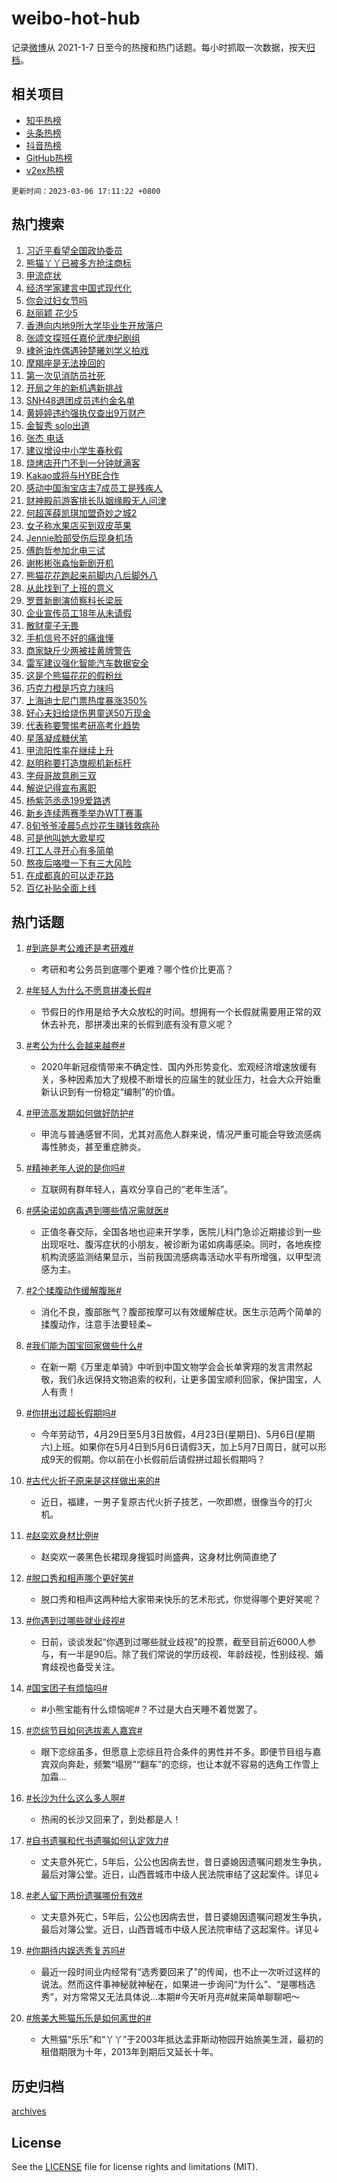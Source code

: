 # weibo-hot-hub

记录[微博](https://www.weibo.com)从 2021-1-7 日至今的热搜和热门话题。每小时抓取一次数据，按天[归档](archives)。

## 相关项目

- [知乎热榜](https://github.com/lonnyzhang423/zhihu-hot-hub)
- [头条热榜](https://github.com/lonnyzhang423/toutiao-hot-hub)
- [抖音热榜](https://github.com/lonnyzhang423/douyin-hot-hub)
- [GitHub热榜](https://github.com/lonnyzhang423/github-hot-hub)
- [v2ex热榜](https://github.com/lonnyzhang423/v2ex-hot-hub)


`更新时间：2023-03-06 17:11:22 +0800`

## 热门搜索

1. [习近平看望全国政协委员](https://m.weibo.cn/search?containerid=100103type%3D1%26t%3D10%26q%3D%23%E4%B9%A0%E8%BF%91%E5%B9%B3%E7%9C%8B%E6%9C%9B%E5%85%A8%E5%9B%BD%E6%94%BF%E5%8D%8F%E5%A7%94%E5%91%98%23&stream_entry_id=51&isnewpage=1&extparam=seat%3D1%26stream_entry_id%3D51%26filter_type%3Drealtimehot%26c_type%3D51%26dgr%3D0%26cate%3D10103%26pos%3D0%26display_time%3D1678093879%26pre_seqid%3D167809387967303627252&luicode=10000011&lfid=106003type%253D25%2526t%253D3%2526disable_hot%253D1%2526filter_type%253Drealtimehot)
1. [熊猫丫丫已被多方抢注商标](https://m.weibo.cn/search?containerid=100103type%3D1%26t%3D10%26q%3D%23%E7%86%8A%E7%8C%AB%E4%B8%AB%E4%B8%AB%E5%B7%B2%E8%A2%AB%E5%A4%9A%E6%96%B9%E6%8A%A2%E6%B3%A8%E5%95%86%E6%A0%87%23&stream_entry_id=31&isnewpage=1&extparam=seat%3D1%26c_type%3D31%26q%3D%2523%25E7%2586%258A%25E7%258C%25AB%25E4%25B8%25AB%25E4%25B8%25AB%25E5%25B7%25B2%25E8%25A2%25AB%25E5%25A4%259A%25E6%2596%25B9%25E6%258A%25A2%25E6%25B3%25A8%25E5%2595%2586%25E6%25A0%2587%2523%26pos%3D0%26band_rank%3D1%26stream_entry_id%3D31%26filter_type%3Drealtimehot%26dgr%3D0%26flag%3D1%26lcate%3D5001%26realpos%3D1%26cate%3D5001%26display_time%3D1678093879%26pre_seqid%3D167809387967303627252&luicode=10000011&lfid=106003type%253D25%2526t%253D3%2526disable_hot%253D1%2526filter_type%253Drealtimehot)
1. [甲流症状](https://m.weibo.cn/search?containerid=100103type%3D1%26t%3D10%26q%3D%E7%94%B2%E6%B5%81%E7%97%87%E7%8A%B6&stream_entry_id=31&isnewpage=1&extparam=seat%3D1%26c_type%3D31%26q%3D%25E7%2594%25B2%25E6%25B5%2581%25E7%2597%2587%25E7%258A%25B6%26pos%3D1%26band_rank%3D2%26stream_entry_id%3D31%26filter_type%3Drealtimehot%26dgr%3D0%26flag%3D16%26lcate%3D5001%26realpos%3D2%26cate%3D5001%26display_time%3D1678093879%26pre_seqid%3D167809387967303627252&luicode=10000011&lfid=106003type%253D25%2526t%253D3%2526disable_hot%253D1%2526filter_type%253Drealtimehot)
1. [经济学家建言中国式现代化](https://m.weibo.cn/search?containerid=100103type%3D1%26t%3D10%26q%3D%23%E7%BB%8F%E6%B5%8E%E5%AD%A6%E5%AE%B6%E5%BB%BA%E8%A8%80%E4%B8%AD%E5%9B%BD%E5%BC%8F%E7%8E%B0%E4%BB%A3%E5%8C%96%23&stream_entry_id=31&isnewpage=1&extparam=seat%3D1%26c_type%3D31%26q%3D%2523%25E7%25BB%258F%25E6%25B5%258E%25E5%25AD%25A6%25E5%25AE%25B6%25E5%25BB%25BA%25E8%25A8%2580%25E4%25B8%25AD%25E5%259B%25BD%25E5%25BC%258F%25E7%258E%25B0%25E4%25BB%25A3%25E5%258C%2596%2523%26pos%3D2%26band_rank%3D3%26stream_entry_id%3D31%26filter_type%3Drealtimehot%26dgr%3D0%26flag%3D1%26lcate%3D5001%26realpos%3D3%26cate%3D5001%26display_time%3D1678093879%26pre_seqid%3D167809387967303627252&luicode=10000011&lfid=106003type%253D25%2526t%253D3%2526disable_hot%253D1%2526filter_type%253Drealtimehot)
1. [你会过妇女节吗](https://m.weibo.cn/search?containerid=100103type%3D1%26t%3D10%26q%3D%23%E4%BD%A0%E4%BC%9A%E8%BF%87%E5%A6%87%E5%A5%B3%E8%8A%82%E5%90%97%23&stream_entry_id=31&isnewpage=1&extparam=seat%3D1%26dgr%3D0%26band_rank%3D4%26c_type%3D31%26q%3D%2523%25E4%25BD%25A0%25E4%25BC%259A%25E8%25BF%2587%25E5%25A6%2587%25E5%25A5%25B3%25E8%258A%2582%25E5%2590%2597%2523%26stream_entry_id%3D31%26pos%3D3%26cate%3D5001%26topic_ad%3D1%26filter_type%3Drealtimehot%26lcate%3D5001%26adid%3D181345%26display_time%3D1678093879%26pre_seqid%3D167809387967303627252&luicode=10000011&lfid=106003type%253D25%2526t%253D3%2526disable_hot%253D1%2526filter_type%253Drealtimehot)
1. [赵丽颖 花少5](https://m.weibo.cn/search?containerid=100103type%3D1%26t%3D10%26q%3D%E8%B5%B5%E4%B8%BD%E9%A2%96+%E8%8A%B1%E5%B0%915&stream_entry_id=31&isnewpage=1&extparam=seat%3D1%26c_type%3D31%26q%3D%25E8%25B5%25B5%25E4%25B8%25BD%25E9%25A2%2596%2520%25E8%258A%25B1%25E5%25B0%25915%26pos%3D4%26band_rank%3D4%26stream_entry_id%3D31%26filter_type%3Drealtimehot%26dgr%3D0%26flag%3D1%26lcate%3D5001%26realpos%3D4%26cate%3D5001%26display_time%3D1678093879%26pre_seqid%3D167809387967303627252&luicode=10000011&lfid=106003type%253D25%2526t%253D3%2526disable_hot%253D1%2526filter_type%253Drealtimehot)
1. [香港向内地9所大学毕业生开放落户](https://m.weibo.cn/search?containerid=100103type%3D1%26t%3D10%26q%3D%23%E9%A6%99%E6%B8%AF%E5%90%91%E5%86%85%E5%9C%B09%E6%89%80%E5%A4%A7%E5%AD%A6%E6%AF%95%E4%B8%9A%E7%94%9F%E5%BC%80%E6%94%BE%E8%90%BD%E6%88%B7%23&stream_entry_id=31&isnewpage=1&extparam=seat%3D1%26c_type%3D31%26q%3D%2523%25E9%25A6%2599%25E6%25B8%25AF%25E5%2590%2591%25E5%2586%2585%25E5%259C%25B09%25E6%2589%2580%25E5%25A4%25A7%25E5%25AD%25A6%25E6%25AF%2595%25E4%25B8%259A%25E7%2594%259F%25E5%25BC%2580%25E6%2594%25BE%25E8%2590%25BD%25E6%2588%25B7%2523%26pos%3D5%26band_rank%3D5%26stream_entry_id%3D31%26filter_type%3Drealtimehot%26dgr%3D0%26flag%3D0%26lcate%3D5001%26realpos%3D5%26cate%3D5001%26display_time%3D1678093879%26pre_seqid%3D167809387967303627252&luicode=10000011&lfid=106003type%253D25%2526t%253D3%2526disable_hot%253D1%2526filter_type%253Drealtimehot)
1. [张颂文探班任嘉伦武庚纪剧组](https://m.weibo.cn/search?containerid=100103type%3D1%26t%3D10%26q%3D%23%E5%BC%A0%E9%A2%82%E6%96%87%E6%8E%A2%E7%8F%AD%E4%BB%BB%E5%98%89%E4%BC%A6%E6%AD%A6%E5%BA%9A%E7%BA%AA%E5%89%A7%E7%BB%84%23&stream_entry_id=31&isnewpage=1&extparam=seat%3D1%26c_type%3D31%26q%3D%2523%25E5%25BC%25A0%25E9%25A2%2582%25E6%2596%2587%25E6%258E%25A2%25E7%258F%25AD%25E4%25BB%25BB%25E5%2598%2589%25E4%25BC%25A6%25E6%25AD%25A6%25E5%25BA%259A%25E7%25BA%25AA%25E5%2589%25A7%25E7%25BB%2584%2523%26pos%3D6%26band_rank%3D6%26stream_entry_id%3D31%26filter_type%3Drealtimehot%26dgr%3D0%26flag%3D1%26lcate%3D5001%26realpos%3D6%26cate%3D5001%26display_time%3D1678093879%26pre_seqid%3D167809387967303627252&luicode=10000011&lfid=106003type%253D25%2526t%253D3%2526disable_hot%253D1%2526filter_type%253Drealtimehot)
1. [棣爸油炸偶遇钟楚曦刘学义拍戏](https://m.weibo.cn/search?containerid=100103type%3D1%26t%3D10%26q%3D%23%E6%A3%A3%E7%88%B8%E6%B2%B9%E7%82%B8%E5%81%B6%E9%81%87%E9%92%9F%E6%A5%9A%E6%9B%A6%E5%88%98%E5%AD%A6%E4%B9%89%E6%8B%8D%E6%88%8F%23&stream_entry_id=31&isnewpage=1&extparam=seat%3D1%26c_type%3D31%26q%3D%2523%25E6%25A3%25A3%25E7%2588%25B8%25E6%25B2%25B9%25E7%2582%25B8%25E5%2581%25B6%25E9%2581%2587%25E9%2592%259F%25E6%25A5%259A%25E6%259B%25A6%25E5%2588%2598%25E5%25AD%25A6%25E4%25B9%2589%25E6%258B%258D%25E6%2588%258F%2523%26pos%3D7%26band_rank%3D7%26stream_entry_id%3D31%26filter_type%3Drealtimehot%26dgr%3D0%26flag%3D0%26lcate%3D5001%26realpos%3D7%26cate%3D5001%26display_time%3D1678093879%26pre_seqid%3D167809387967303627252&luicode=10000011&lfid=106003type%253D25%2526t%253D3%2526disable_hot%253D1%2526filter_type%253Drealtimehot)
1. [摩羯座是无法挽回的](https://m.weibo.cn/search?containerid=100103type%3D1%26t%3D10%26q%3D%23%E6%91%A9%E7%BE%AF%E5%BA%A7%E6%98%AF%E6%97%A0%E6%B3%95%E6%8C%BD%E5%9B%9E%E7%9A%84%23&stream_entry_id=31&isnewpage=1&extparam=seat%3D1%26c_type%3D31%26q%3D%2523%25E6%2591%25A9%25E7%25BE%25AF%25E5%25BA%25A7%25E6%2598%25AF%25E6%2597%25A0%25E6%25B3%2595%25E6%258C%25BD%25E5%259B%259E%25E7%259A%2584%2523%26pos%3D8%26band_rank%3D8%26stream_entry_id%3D31%26filter_type%3Drealtimehot%26dgr%3D0%26flag%3D0%26lcate%3D5001%26realpos%3D8%26cate%3D5001%26display_time%3D1678093879%26pre_seqid%3D167809387967303627252&luicode=10000011&lfid=106003type%253D25%2526t%253D3%2526disable_hot%253D1%2526filter_type%253Drealtimehot)
1. [第一次见消防员社死](https://m.weibo.cn/search?containerid=100103type%3D1%26t%3D10%26q%3D%23%E7%AC%AC%E4%B8%80%E6%AC%A1%E8%A7%81%E6%B6%88%E9%98%B2%E5%91%98%E7%A4%BE%E6%AD%BB%23&stream_entry_id=31&isnewpage=1&extparam=seat%3D1%26c_type%3D31%26q%3D%2523%25E7%25AC%25AC%25E4%25B8%2580%25E6%25AC%25A1%25E8%25A7%2581%25E6%25B6%2588%25E9%2598%25B2%25E5%2591%2598%25E7%25A4%25BE%25E6%25AD%25BB%2523%26pos%3D9%26band_rank%3D9%26stream_entry_id%3D31%26filter_type%3Drealtimehot%26dgr%3D0%26flag%3D1%26lcate%3D5001%26realpos%3D9%26cate%3D5001%26display_time%3D1678093879%26pre_seqid%3D167809387967303627252&luicode=10000011&lfid=106003type%253D25%2526t%253D3%2526disable_hot%253D1%2526filter_type%253Drealtimehot)
1. [开局之年的新机遇新挑战](https://m.weibo.cn/search?containerid=100103type%3D1%26t%3D10%26q%3D%23%E5%BC%80%E5%B1%80%E4%B9%8B%E5%B9%B4%E7%9A%84%E6%96%B0%E6%9C%BA%E9%81%87%E6%96%B0%E6%8C%91%E6%88%98%23&stream_entry_id=31&isnewpage=1&extparam=seat%3D1%26c_type%3D31%26q%3D%2523%25E5%25BC%2580%25E5%25B1%2580%25E4%25B9%258B%25E5%25B9%25B4%25E7%259A%2584%25E6%2596%25B0%25E6%259C%25BA%25E9%2581%2587%25E6%2596%25B0%25E6%258C%2591%25E6%2588%2598%2523%26pos%3D10%26band_rank%3D10%26stream_entry_id%3D31%26filter_type%3Drealtimehot%26dgr%3D0%26flag%3D1%26lcate%3D5001%26realpos%3D10%26cate%3D5001%26display_time%3D1678093879%26pre_seqid%3D167809387967303627252&luicode=10000011&lfid=106003type%253D25%2526t%253D3%2526disable_hot%253D1%2526filter_type%253Drealtimehot)
1. [SNH48退团成员违约金名单](https://m.weibo.cn/search?containerid=100103type%3D1%26t%3D10%26q%3D%23SNH48%E9%80%80%E5%9B%A2%E6%88%90%E5%91%98%E8%BF%9D%E7%BA%A6%E9%87%91%E5%90%8D%E5%8D%95%23&stream_entry_id=31&isnewpage=1&extparam=seat%3D1%26c_type%3D31%26q%3D%2523SNH48%25E9%2580%2580%25E5%259B%25A2%25E6%2588%2590%25E5%2591%2598%25E8%25BF%259D%25E7%25BA%25A6%25E9%2587%2591%25E5%2590%258D%25E5%258D%2595%2523%26pos%3D11%26band_rank%3D11%26stream_entry_id%3D31%26filter_type%3Drealtimehot%26dgr%3D0%26flag%3D1%26lcate%3D5001%26realpos%3D11%26cate%3D5001%26display_time%3D1678093879%26pre_seqid%3D167809387967303627252&luicode=10000011&lfid=106003type%253D25%2526t%253D3%2526disable_hot%253D1%2526filter_type%253Drealtimehot)
1. [黄婷婷违约强执仅查出9万财产](https://m.weibo.cn/search?containerid=100103type%3D1%26t%3D10%26q%3D%23%E9%BB%84%E5%A9%B7%E5%A9%B7%E8%BF%9D%E7%BA%A6%E5%BC%BA%E6%89%A7%E4%BB%85%E6%9F%A5%E5%87%BA9%E4%B8%87%E8%B4%A2%E4%BA%A7%23&stream_entry_id=31&isnewpage=1&extparam=seat%3D1%26c_type%3D31%26q%3D%2523%25E9%25BB%2584%25E5%25A9%25B7%25E5%25A9%25B7%25E8%25BF%259D%25E7%25BA%25A6%25E5%25BC%25BA%25E6%2589%25A7%25E4%25BB%2585%25E6%259F%25A5%25E5%2587%25BA9%25E4%25B8%2587%25E8%25B4%25A2%25E4%25BA%25A7%2523%26pos%3D12%26band_rank%3D12%26stream_entry_id%3D31%26filter_type%3Drealtimehot%26dgr%3D0%26flag%3D0%26lcate%3D5001%26realpos%3D12%26cate%3D5001%26display_time%3D1678093879%26pre_seqid%3D167809387967303627252&luicode=10000011&lfid=106003type%253D25%2526t%253D3%2526disable_hot%253D1%2526filter_type%253Drealtimehot)
1. [金智秀 solo出道](https://m.weibo.cn/search?containerid=100103type%3D1%26t%3D10%26q%3D%E9%87%91%E6%99%BA%E7%A7%80+solo%E5%87%BA%E9%81%93&stream_entry_id=31&isnewpage=1&extparam=seat%3D1%26c_type%3D31%26q%3D%25E9%2587%2591%25E6%2599%25BA%25E7%25A7%2580%2520solo%25E5%2587%25BA%25E9%2581%2593%26pos%3D13%26band_rank%3D13%26stream_entry_id%3D31%26filter_type%3Drealtimehot%26dgr%3D0%26flag%3D1%26lcate%3D5001%26realpos%3D13%26cate%3D5001%26display_time%3D1678093879%26pre_seqid%3D167809387967303627252&luicode=10000011&lfid=106003type%253D25%2526t%253D3%2526disable_hot%253D1%2526filter_type%253Drealtimehot)
1. [张杰 电话](https://m.weibo.cn/search?containerid=100103type%3D1%26t%3D10%26q%3D%E5%BC%A0%E6%9D%B0+%E7%94%B5%E8%AF%9D&stream_entry_id=31&isnewpage=1&extparam=seat%3D1%26c_type%3D31%26q%3D%25E5%25BC%25A0%25E6%259D%25B0%2520%25E7%2594%25B5%25E8%25AF%259D%26pos%3D14%26band_rank%3D14%26stream_entry_id%3D31%26filter_type%3Drealtimehot%26dgr%3D0%26flag%3D2%26lcate%3D5001%26realpos%3D14%26cate%3D5001%26display_time%3D1678093879%26pre_seqid%3D167809387967303627252&luicode=10000011&lfid=106003type%253D25%2526t%253D3%2526disable_hot%253D1%2526filter_type%253Drealtimehot)
1. [建议增设中小学生春秋假](https://m.weibo.cn/search?containerid=100103type%3D1%26t%3D10%26q%3D%23%E5%BB%BA%E8%AE%AE%E5%A2%9E%E8%AE%BE%E4%B8%AD%E5%B0%8F%E5%AD%A6%E7%94%9F%E6%98%A5%E7%A7%8B%E5%81%87%23&stream_entry_id=31&isnewpage=1&extparam=seat%3D1%26c_type%3D31%26q%3D%2523%25E5%25BB%25BA%25E8%25AE%25AE%25E5%25A2%259E%25E8%25AE%25BE%25E4%25B8%25AD%25E5%25B0%258F%25E5%25AD%25A6%25E7%2594%259F%25E6%2598%25A5%25E7%25A7%258B%25E5%2581%2587%2523%26pos%3D15%26band_rank%3D15%26stream_entry_id%3D31%26filter_type%3Drealtimehot%26dgr%3D0%26flag%3D0%26lcate%3D5001%26realpos%3D15%26cate%3D5001%26display_time%3D1678093879%26pre_seqid%3D167809387967303627252&luicode=10000011&lfid=106003type%253D25%2526t%253D3%2526disable_hot%253D1%2526filter_type%253Drealtimehot)
1. [烧烤店开门不到一分钟就满客](https://m.weibo.cn/search?containerid=100103type%3D1%26t%3D10%26q%3D%23%E7%83%A7%E7%83%A4%E5%BA%97%E5%BC%80%E9%97%A8%E4%B8%8D%E5%88%B0%E4%B8%80%E5%88%86%E9%92%9F%E5%B0%B1%E6%BB%A1%E5%AE%A2%23&stream_entry_id=31&isnewpage=1&extparam=seat%3D1%26c_type%3D31%26q%3D%2523%25E7%2583%25A7%25E7%2583%25A4%25E5%25BA%2597%25E5%25BC%2580%25E9%2597%25A8%25E4%25B8%258D%25E5%2588%25B0%25E4%25B8%2580%25E5%2588%2586%25E9%2592%259F%25E5%25B0%25B1%25E6%25BB%25A1%25E5%25AE%25A2%2523%26pos%3D16%26band_rank%3D16%26stream_entry_id%3D31%26filter_type%3Drealtimehot%26dgr%3D0%26flag%3D0%26lcate%3D5001%26realpos%3D16%26cate%3D5001%26display_time%3D1678093879%26pre_seqid%3D167809387967303627252&luicode=10000011&lfid=106003type%253D25%2526t%253D3%2526disable_hot%253D1%2526filter_type%253Drealtimehot)
1. [Kakao或将与HYBE合作](https://m.weibo.cn/search?containerid=100103type%3D1%26t%3D10%26q%3D%23Kakao%E6%88%96%E5%B0%86%E4%B8%8EHYBE%E5%90%88%E4%BD%9C%23&stream_entry_id=31&isnewpage=1&extparam=seat%3D1%26c_type%3D31%26q%3D%2523Kakao%25E6%2588%2596%25E5%25B0%2586%25E4%25B8%258EHYBE%25E5%2590%2588%25E4%25BD%259C%2523%26pos%3D17%26band_rank%3D17%26stream_entry_id%3D31%26filter_type%3Drealtimehot%26dgr%3D0%26flag%3D1%26lcate%3D5001%26realpos%3D17%26cate%3D5001%26display_time%3D1678093879%26pre_seqid%3D167809387967303627252&luicode=10000011&lfid=106003type%253D25%2526t%253D3%2526disable_hot%253D1%2526filter_type%253Drealtimehot)
1. [感动中国淘宝店主7成员工是残疾人](https://m.weibo.cn/search?containerid=100103type%3D1%26t%3D10%26q%3D%23%E6%84%9F%E5%8A%A8%E4%B8%AD%E5%9B%BD%E6%B7%98%E5%AE%9D%E5%BA%97%E4%B8%BB7%E6%88%90%E5%91%98%E5%B7%A5%E6%98%AF%E6%AE%8B%E7%96%BE%E4%BA%BA%23&stream_entry_id=31&isnewpage=1&extparam=seat%3D1%26c_type%3D31%26q%3D%2523%25E6%2584%259F%25E5%258A%25A8%25E4%25B8%25AD%25E5%259B%25BD%25E6%25B7%2598%25E5%25AE%259D%25E5%25BA%2597%25E4%25B8%25BB7%25E6%2588%2590%25E5%2591%2598%25E5%25B7%25A5%25E6%2598%25AF%25E6%25AE%258B%25E7%2596%25BE%25E4%25BA%25BA%2523%26pos%3D18%26band_rank%3D18%26stream_entry_id%3D31%26filter_type%3Drealtimehot%26dgr%3D0%26flag%3D1%26lcate%3D5001%26realpos%3D18%26cate%3D5001%26display_time%3D1678093879%26pre_seqid%3D167809387967303627252&luicode=10000011&lfid=106003type%253D25%2526t%253D3%2526disable_hot%253D1%2526filter_type%253Drealtimehot)
1. [财神殿前游客排长队姻缘殿无人问津](https://m.weibo.cn/search?containerid=100103type%3D1%26t%3D10%26q%3D%23%E8%B4%A2%E7%A5%9E%E6%AE%BF%E5%89%8D%E6%B8%B8%E5%AE%A2%E6%8E%92%E9%95%BF%E9%98%9F%E5%A7%BB%E7%BC%98%E6%AE%BF%E6%97%A0%E4%BA%BA%E9%97%AE%E6%B4%A5%23&stream_entry_id=31&isnewpage=1&extparam=seat%3D1%26c_type%3D31%26q%3D%2523%25E8%25B4%25A2%25E7%25A5%259E%25E6%25AE%25BF%25E5%2589%258D%25E6%25B8%25B8%25E5%25AE%25A2%25E6%258E%2592%25E9%2595%25BF%25E9%2598%259F%25E5%25A7%25BB%25E7%25BC%2598%25E6%25AE%25BF%25E6%2597%25A0%25E4%25BA%25BA%25E9%2597%25AE%25E6%25B4%25A5%2523%26pos%3D19%26band_rank%3D19%26stream_entry_id%3D31%26filter_type%3Drealtimehot%26dgr%3D0%26flag%3D1%26lcate%3D5001%26realpos%3D19%26cate%3D5001%26display_time%3D1678093879%26pre_seqid%3D167809387967303627252&luicode=10000011&lfid=106003type%253D25%2526t%253D3%2526disable_hot%253D1%2526filter_type%253Drealtimehot)
1. [何超莲薛凯琪加盟奇妙之城2](https://m.weibo.cn/search?containerid=100103type%3D1%26t%3D10%26q%3D%23%E4%BD%95%E8%B6%85%E8%8E%B2%E8%96%9B%E5%87%AF%E7%90%AA%E5%8A%A0%E7%9B%9F%E5%A5%87%E5%A6%99%E4%B9%8B%E5%9F%8E2%23&stream_entry_id=31&isnewpage=1&extparam=seat%3D1%26c_type%3D31%26q%3D%2523%25E4%25BD%2595%25E8%25B6%2585%25E8%258E%25B2%25E8%2596%259B%25E5%2587%25AF%25E7%2590%25AA%25E5%258A%25A0%25E7%259B%259F%25E5%25A5%2587%25E5%25A6%2599%25E4%25B9%258B%25E5%259F%258E2%2523%26pos%3D20%26band_rank%3D20%26stream_entry_id%3D31%26filter_type%3Drealtimehot%26dgr%3D0%26flag%3D1%26lcate%3D5001%26realpos%3D20%26cate%3D5001%26display_time%3D1678093879%26pre_seqid%3D167809387967303627252&luicode=10000011&lfid=106003type%253D25%2526t%253D3%2526disable_hot%253D1%2526filter_type%253Drealtimehot)
1. [女子称水果店买到双皮苹果](https://m.weibo.cn/search?containerid=100103type%3D1%26t%3D10%26q%3D%23%E5%A5%B3%E5%AD%90%E7%A7%B0%E6%B0%B4%E6%9E%9C%E5%BA%97%E4%B9%B0%E5%88%B0%E5%8F%8C%E7%9A%AE%E8%8B%B9%E6%9E%9C%23&stream_entry_id=31&isnewpage=1&extparam=seat%3D1%26c_type%3D31%26q%3D%2523%25E5%25A5%25B3%25E5%25AD%2590%25E7%25A7%25B0%25E6%25B0%25B4%25E6%259E%259C%25E5%25BA%2597%25E4%25B9%25B0%25E5%2588%25B0%25E5%258F%258C%25E7%259A%25AE%25E8%258B%25B9%25E6%259E%259C%2523%26pos%3D21%26band_rank%3D21%26stream_entry_id%3D31%26filter_type%3Drealtimehot%26dgr%3D0%26flag%3D0%26lcate%3D5001%26realpos%3D21%26cate%3D5001%26display_time%3D1678093879%26pre_seqid%3D167809387967303627252&luicode=10000011&lfid=106003type%253D25%2526t%253D3%2526disable_hot%253D1%2526filter_type%253Drealtimehot)
1. [Jennie脸部受伤后现身机场](https://m.weibo.cn/search?containerid=100103type%3D1%26t%3D10%26q%3D%23Jennie%E8%84%B8%E9%83%A8%E5%8F%97%E4%BC%A4%E5%90%8E%E7%8E%B0%E8%BA%AB%E6%9C%BA%E5%9C%BA%23&stream_entry_id=31&isnewpage=1&extparam=seat%3D1%26c_type%3D31%26q%3D%2523Jennie%25E8%2584%25B8%25E9%2583%25A8%25E5%258F%2597%25E4%25BC%25A4%25E5%2590%258E%25E7%258E%25B0%25E8%25BA%25AB%25E6%259C%25BA%25E5%259C%25BA%2523%26pos%3D22%26band_rank%3D22%26stream_entry_id%3D31%26filter_type%3Drealtimehot%26dgr%3D0%26flag%3D2%26lcate%3D5001%26realpos%3D22%26cate%3D5001%26display_time%3D1678093879%26pre_seqid%3D167809387967303627252&luicode=10000011&lfid=106003type%253D25%2526t%253D3%2526disable_hot%253D1%2526filter_type%253Drealtimehot)
1. [傅韵哲参加北电三试](https://m.weibo.cn/search?containerid=100103type%3D1%26t%3D10%26q%3D%23%E5%82%85%E9%9F%B5%E5%93%B2%E5%8F%82%E5%8A%A0%E5%8C%97%E7%94%B5%E4%B8%89%E8%AF%95%23&stream_entry_id=31&isnewpage=1&extparam=seat%3D1%26c_type%3D31%26q%3D%2523%25E5%2582%2585%25E9%259F%25B5%25E5%2593%25B2%25E5%258F%2582%25E5%258A%25A0%25E5%258C%2597%25E7%2594%25B5%25E4%25B8%2589%25E8%25AF%2595%2523%26pos%3D23%26band_rank%3D23%26stream_entry_id%3D31%26filter_type%3Drealtimehot%26dgr%3D0%26flag%3D1%26lcate%3D5001%26realpos%3D23%26cate%3D5001%26display_time%3D1678093879%26pre_seqid%3D167809387967303627252&luicode=10000011&lfid=106003type%253D25%2526t%253D3%2526disable_hot%253D1%2526filter_type%253Drealtimehot)
1. [谢彬彬张淼怡新剧开机](https://m.weibo.cn/search?containerid=100103type%3D1%26t%3D10%26q%3D%23%E8%B0%A2%E5%BD%AC%E5%BD%AC%E5%BC%A0%E6%B7%BC%E6%80%A1%E6%96%B0%E5%89%A7%E5%BC%80%E6%9C%BA%23&stream_entry_id=31&isnewpage=1&extparam=seat%3D1%26c_type%3D31%26q%3D%2523%25E8%25B0%25A2%25E5%25BD%25AC%25E5%25BD%25AC%25E5%25BC%25A0%25E6%25B7%25BC%25E6%2580%25A1%25E6%2596%25B0%25E5%2589%25A7%25E5%25BC%2580%25E6%259C%25BA%2523%26pos%3D24%26band_rank%3D24%26stream_entry_id%3D31%26filter_type%3Drealtimehot%26dgr%3D0%26flag%3D1%26lcate%3D5001%26realpos%3D24%26cate%3D5001%26display_time%3D1678093879%26pre_seqid%3D167809387967303627252&luicode=10000011&lfid=106003type%253D25%2526t%253D3%2526disable_hot%253D1%2526filter_type%253Drealtimehot)
1. [熊猫花花跑起来前脚内八后脚外八](https://m.weibo.cn/search?containerid=100103type%3D1%26t%3D10%26q%3D%23%E7%86%8A%E7%8C%AB%E8%8A%B1%E8%8A%B1%E8%B7%91%E8%B5%B7%E6%9D%A5%E5%89%8D%E8%84%9A%E5%86%85%E5%85%AB%E5%90%8E%E8%84%9A%E5%A4%96%E5%85%AB%23&stream_entry_id=31&isnewpage=1&extparam=seat%3D1%26c_type%3D31%26q%3D%2523%25E7%2586%258A%25E7%258C%25AB%25E8%258A%25B1%25E8%258A%25B1%25E8%25B7%2591%25E8%25B5%25B7%25E6%259D%25A5%25E5%2589%258D%25E8%2584%259A%25E5%2586%2585%25E5%2585%25AB%25E5%2590%258E%25E8%2584%259A%25E5%25A4%2596%25E5%2585%25AB%2523%26pos%3D25%26band_rank%3D25%26stream_entry_id%3D31%26filter_type%3Drealtimehot%26dgr%3D0%26flag%3D0%26lcate%3D5001%26realpos%3D25%26cate%3D5001%26display_time%3D1678093879%26pre_seqid%3D167809387967303627252&luicode=10000011&lfid=106003type%253D25%2526t%253D3%2526disable_hot%253D1%2526filter_type%253Drealtimehot)
1. [从此找到了上班的意义](https://m.weibo.cn/search?containerid=100103type%3D1%26t%3D10%26q%3D%23%E4%BB%8E%E6%AD%A4%E6%89%BE%E5%88%B0%E4%BA%86%E4%B8%8A%E7%8F%AD%E7%9A%84%E6%84%8F%E4%B9%89%23&stream_entry_id=31&isnewpage=1&extparam=seat%3D1%26c_type%3D31%26q%3D%2523%25E4%25BB%258E%25E6%25AD%25A4%25E6%2589%25BE%25E5%2588%25B0%25E4%25BA%2586%25E4%25B8%258A%25E7%258F%25AD%25E7%259A%2584%25E6%2584%258F%25E4%25B9%2589%2523%26pos%3D26%26band_rank%3D26%26stream_entry_id%3D31%26filter_type%3Drealtimehot%26dgr%3D0%26flag%3D0%26lcate%3D5001%26realpos%3D26%26cate%3D5001%26display_time%3D1678093879%26pre_seqid%3D167809387967303627252&luicode=10000011&lfid=106003type%253D25%2526t%253D3%2526disable_hot%253D1%2526filter_type%253Drealtimehot)
1. [罗晋新剧演侦察科长梁辰](https://m.weibo.cn/search?containerid=100103type%3D1%26t%3D10%26q%3D%23%E7%BD%97%E6%99%8B%E6%96%B0%E5%89%A7%E6%BC%94%E4%BE%A6%E5%AF%9F%E7%A7%91%E9%95%BF%E6%A2%81%E8%BE%B0%23&stream_entry_id=31&isnewpage=1&extparam=seat%3D1%26c_type%3D31%26q%3D%2523%25E7%25BD%2597%25E6%2599%258B%25E6%2596%25B0%25E5%2589%25A7%25E6%25BC%2594%25E4%25BE%25A6%25E5%25AF%259F%25E7%25A7%2591%25E9%2595%25BF%25E6%25A2%2581%25E8%25BE%25B0%2523%26pos%3D27%26band_rank%3D27%26stream_entry_id%3D31%26filter_type%3Drealtimehot%26dgr%3D0%26flag%3D1%26lcate%3D5001%26realpos%3D27%26cate%3D5001%26display_time%3D1678093879%26pre_seqid%3D167809387967303627252&luicode=10000011&lfid=106003type%253D25%2526t%253D3%2526disable_hot%253D1%2526filter_type%253Drealtimehot)
1. [企业宣传员工18年从未请假](https://m.weibo.cn/search?containerid=100103type%3D1%26t%3D10%26q%3D%23%E4%BC%81%E4%B8%9A%E5%AE%A3%E4%BC%A0%E5%91%98%E5%B7%A518%E5%B9%B4%E4%BB%8E%E6%9C%AA%E8%AF%B7%E5%81%87%23&stream_entry_id=31&isnewpage=1&extparam=seat%3D1%26c_type%3D31%26q%3D%2523%25E4%25BC%2581%25E4%25B8%259A%25E5%25AE%25A3%25E4%25BC%25A0%25E5%2591%2598%25E5%25B7%25A518%25E5%25B9%25B4%25E4%25BB%258E%25E6%259C%25AA%25E8%25AF%25B7%25E5%2581%2587%2523%26pos%3D28%26band_rank%3D28%26stream_entry_id%3D31%26filter_type%3Drealtimehot%26dgr%3D0%26flag%3D0%26lcate%3D5001%26realpos%3D28%26cate%3D5001%26display_time%3D1678093879%26pre_seqid%3D167809387967303627252&luicode=10000011&lfid=106003type%253D25%2526t%253D3%2526disable_hot%253D1%2526filter_type%253Drealtimehot)
1. [散财童子无畏](https://m.weibo.cn/search?containerid=100103type%3D1%26t%3D10%26q%3D%23%E6%95%A3%E8%B4%A2%E7%AB%A5%E5%AD%90%E6%97%A0%E7%95%8F%23&stream_entry_id=31&isnewpage=1&extparam=seat%3D1%26c_type%3D31%26q%3D%2523%25E6%2595%25A3%25E8%25B4%25A2%25E7%25AB%25A5%25E5%25AD%2590%25E6%2597%25A0%25E7%2595%258F%2523%26pos%3D29%26band_rank%3D29%26stream_entry_id%3D31%26filter_type%3Drealtimehot%26dgr%3D0%26flag%3D0%26lcate%3D5001%26realpos%3D29%26cate%3D5001%26display_time%3D1678093879%26pre_seqid%3D167809387967303627252&luicode=10000011&lfid=106003type%253D25%2526t%253D3%2526disable_hot%253D1%2526filter_type%253Drealtimehot)
1. [手机信号不好的痛谁懂](https://m.weibo.cn/search?containerid=100103type%3D1%26t%3D10%26q%3D%23%E6%89%8B%E6%9C%BA%E4%BF%A1%E5%8F%B7%E4%B8%8D%E5%A5%BD%E7%9A%84%E7%97%9B%E8%B0%81%E6%87%82%23&stream_entry_id=31&isnewpage=1&extparam=seat%3D1%26c_type%3D31%26q%3D%2523%25E6%2589%258B%25E6%259C%25BA%25E4%25BF%25A1%25E5%258F%25B7%25E4%25B8%258D%25E5%25A5%25BD%25E7%259A%2584%25E7%2597%259B%25E8%25B0%2581%25E6%2587%2582%2523%26pos%3D30%26dgr%3D0%26band_rank%3D30%26stream_entry_id%3D31%26filter_type%3Drealtimehot%26adid%3D181580%26flag%3D0%26lcate%3D5001%26realpos%3D30%26cate%3D5001%26display_time%3D1678093879%26pre_seqid%3D167809387967303627252&luicode=10000011&lfid=106003type%253D25%2526t%253D3%2526disable_hot%253D1%2526filter_type%253Drealtimehot)
1. [商家缺斤少两被挂黄牌警告](https://m.weibo.cn/search?containerid=100103type%3D1%26t%3D10%26q%3D%23%E5%95%86%E5%AE%B6%E7%BC%BA%E6%96%A4%E5%B0%91%E4%B8%A4%E8%A2%AB%E6%8C%82%E9%BB%84%E7%89%8C%E8%AD%A6%E5%91%8A%23&stream_entry_id=31&isnewpage=1&extparam=seat%3D1%26c_type%3D31%26q%3D%2523%25E5%2595%2586%25E5%25AE%25B6%25E7%25BC%25BA%25E6%2596%25A4%25E5%25B0%2591%25E4%25B8%25A4%25E8%25A2%25AB%25E6%258C%2582%25E9%25BB%2584%25E7%2589%258C%25E8%25AD%25A6%25E5%2591%258A%2523%26pos%3D31%26band_rank%3D31%26stream_entry_id%3D31%26filter_type%3Drealtimehot%26dgr%3D0%26flag%3D1%26lcate%3D5001%26realpos%3D31%26cate%3D5001%26display_time%3D1678093879%26pre_seqid%3D167809387967303627252&luicode=10000011&lfid=106003type%253D25%2526t%253D3%2526disable_hot%253D1%2526filter_type%253Drealtimehot)
1. [雷军建议强化智能汽车数据安全](https://m.weibo.cn/search?containerid=100103type%3D1%26t%3D10%26q%3D%23%E9%9B%B7%E5%86%9B%E5%BB%BA%E8%AE%AE%E5%BC%BA%E5%8C%96%E6%99%BA%E8%83%BD%E6%B1%BD%E8%BD%A6%E6%95%B0%E6%8D%AE%E5%AE%89%E5%85%A8%23&stream_entry_id=31&isnewpage=1&extparam=seat%3D1%26c_type%3D31%26q%3D%2523%25E9%259B%25B7%25E5%2586%259B%25E5%25BB%25BA%25E8%25AE%25AE%25E5%25BC%25BA%25E5%258C%2596%25E6%2599%25BA%25E8%2583%25BD%25E6%25B1%25BD%25E8%25BD%25A6%25E6%2595%25B0%25E6%258D%25AE%25E5%25AE%2589%25E5%2585%25A8%2523%26pos%3D32%26band_rank%3D32%26stream_entry_id%3D31%26filter_type%3Drealtimehot%26dgr%3D0%26flag%3D1%26lcate%3D5001%26realpos%3D32%26cate%3D5001%26display_time%3D1678093879%26pre_seqid%3D167809387967303627252&luicode=10000011&lfid=106003type%253D25%2526t%253D3%2526disable_hot%253D1%2526filter_type%253Drealtimehot)
1. [这是个熊猫花花的假粉丝](https://m.weibo.cn/search?containerid=100103type%3D1%26t%3D10%26q%3D%23%E8%BF%99%E6%98%AF%E4%B8%AA%E7%86%8A%E7%8C%AB%E8%8A%B1%E8%8A%B1%E7%9A%84%E5%81%87%E7%B2%89%E4%B8%9D%23&stream_entry_id=31&isnewpage=1&extparam=seat%3D1%26c_type%3D31%26q%3D%2523%25E8%25BF%2599%25E6%2598%25AF%25E4%25B8%25AA%25E7%2586%258A%25E7%258C%25AB%25E8%258A%25B1%25E8%258A%25B1%25E7%259A%2584%25E5%2581%2587%25E7%25B2%2589%25E4%25B8%259D%2523%26pos%3D33%26band_rank%3D33%26stream_entry_id%3D31%26filter_type%3Drealtimehot%26dgr%3D0%26flag%3D0%26lcate%3D5001%26realpos%3D33%26cate%3D5001%26display_time%3D1678093879%26pre_seqid%3D167809387967303627252&luicode=10000011&lfid=106003type%253D25%2526t%253D3%2526disable_hot%253D1%2526filter_type%253Drealtimehot)
1. [巧克力橙是巧克力味吗](https://m.weibo.cn/search?containerid=100103type%3D1%26t%3D10%26q%3D%23%E5%B7%A7%E5%85%8B%E5%8A%9B%E6%A9%99%E6%98%AF%E5%B7%A7%E5%85%8B%E5%8A%9B%E5%91%B3%E5%90%97%23&stream_entry_id=31&isnewpage=1&extparam=seat%3D1%26c_type%3D31%26q%3D%2523%25E5%25B7%25A7%25E5%2585%258B%25E5%258A%259B%25E6%25A9%2599%25E6%2598%25AF%25E5%25B7%25A7%25E5%2585%258B%25E5%258A%259B%25E5%2591%25B3%25E5%2590%2597%2523%26pos%3D34%26band_rank%3D34%26stream_entry_id%3D31%26filter_type%3Drealtimehot%26dgr%3D0%26flag%3D1%26lcate%3D5001%26realpos%3D34%26cate%3D5001%26display_time%3D1678093879%26pre_seqid%3D167809387967303627252&luicode=10000011&lfid=106003type%253D25%2526t%253D3%2526disable_hot%253D1%2526filter_type%253Drealtimehot)
1. [上海迪士尼门票热度暴涨350%](https://m.weibo.cn/search?containerid=100103type%3D1%26t%3D10%26q%3D%23%E4%B8%8A%E6%B5%B7%E8%BF%AA%E5%A3%AB%E5%B0%BC%E9%97%A8%E7%A5%A8%E7%83%AD%E5%BA%A6%E6%9A%B4%E6%B6%A8350%25%23&stream_entry_id=31&isnewpage=1&extparam=seat%3D1%26c_type%3D31%26q%3D%2523%25E4%25B8%258A%25E6%25B5%25B7%25E8%25BF%25AA%25E5%25A3%25AB%25E5%25B0%25BC%25E9%2597%25A8%25E7%25A5%25A8%25E7%2583%25AD%25E5%25BA%25A6%25E6%259A%25B4%25E6%25B6%25A8350%2525%2523%26pos%3D35%26band_rank%3D35%26stream_entry_id%3D31%26filter_type%3Drealtimehot%26dgr%3D0%26flag%3D0%26lcate%3D5001%26realpos%3D35%26cate%3D5001%26display_time%3D1678093879%26pre_seqid%3D167809387967303627252&luicode=10000011&lfid=106003type%253D25%2526t%253D3%2526disable_hot%253D1%2526filter_type%253Drealtimehot)
1. [好心夫妇给烧伤男童送50万现金](https://m.weibo.cn/search?containerid=100103type%3D1%26t%3D10%26q%3D%23%E5%A5%BD%E5%BF%83%E5%A4%AB%E5%A6%87%E7%BB%99%E7%83%A7%E4%BC%A4%E7%94%B7%E7%AB%A5%E9%80%8150%E4%B8%87%E7%8E%B0%E9%87%91%23&stream_entry_id=31&isnewpage=1&extparam=seat%3D1%26c_type%3D31%26q%3D%2523%25E5%25A5%25BD%25E5%25BF%2583%25E5%25A4%25AB%25E5%25A6%2587%25E7%25BB%2599%25E7%2583%25A7%25E4%25BC%25A4%25E7%2594%25B7%25E7%25AB%25A5%25E9%2580%258150%25E4%25B8%2587%25E7%258E%25B0%25E9%2587%2591%2523%26pos%3D36%26band_rank%3D36%26stream_entry_id%3D31%26filter_type%3Drealtimehot%26dgr%3D0%26flag%3D1%26lcate%3D5001%26realpos%3D36%26cate%3D5001%26display_time%3D1678093879%26pre_seqid%3D167809387967303627252&luicode=10000011&lfid=106003type%253D25%2526t%253D3%2526disable_hot%253D1%2526filter_type%253Drealtimehot)
1. [代表称要警惕考研高考化趋势](https://m.weibo.cn/search?containerid=100103type%3D1%26t%3D10%26q%3D%23%E4%BB%A3%E8%A1%A8%E7%A7%B0%E8%A6%81%E8%AD%A6%E6%83%95%E8%80%83%E7%A0%94%E9%AB%98%E8%80%83%E5%8C%96%E8%B6%8B%E5%8A%BF%23&stream_entry_id=31&isnewpage=1&extparam=seat%3D1%26c_type%3D31%26q%3D%2523%25E4%25BB%25A3%25E8%25A1%25A8%25E7%25A7%25B0%25E8%25A6%2581%25E8%25AD%25A6%25E6%2583%2595%25E8%2580%2583%25E7%25A0%2594%25E9%25AB%2598%25E8%2580%2583%25E5%258C%2596%25E8%25B6%258B%25E5%258A%25BF%2523%26pos%3D37%26band_rank%3D37%26stream_entry_id%3D31%26filter_type%3Drealtimehot%26dgr%3D0%26flag%3D1%26lcate%3D5001%26realpos%3D37%26cate%3D5001%26display_time%3D1678093879%26pre_seqid%3D167809387967303627252&luicode=10000011&lfid=106003type%253D25%2526t%253D3%2526disable_hot%253D1%2526filter_type%253Drealtimehot)
1. [星落凝成糖伏笔](https://m.weibo.cn/search?containerid=100103type%3D1%26t%3D10%26q%3D%23%E6%98%9F%E8%90%BD%E5%87%9D%E6%88%90%E7%B3%96%E4%BC%8F%E7%AC%94%23&stream_entry_id=31&isnewpage=1&extparam=seat%3D1%26c_type%3D31%26q%3D%2523%25E6%2598%259F%25E8%2590%25BD%25E5%2587%259D%25E6%2588%2590%25E7%25B3%2596%25E4%25BC%258F%25E7%25AC%2594%2523%26pos%3D38%26band_rank%3D38%26stream_entry_id%3D31%26filter_type%3Drealtimehot%26dgr%3D0%26flag%3D1%26lcate%3D5001%26realpos%3D38%26cate%3D5001%26display_time%3D1678093879%26pre_seqid%3D167809387967303627252&luicode=10000011&lfid=106003type%253D25%2526t%253D3%2526disable_hot%253D1%2526filter_type%253Drealtimehot)
1. [甲流阳性率在继续上升](https://m.weibo.cn/search?containerid=100103type%3D1%26t%3D10%26q%3D%23%E7%94%B2%E6%B5%81%E9%98%B3%E6%80%A7%E7%8E%87%E5%9C%A8%E7%BB%A7%E7%BB%AD%E4%B8%8A%E5%8D%87%23&stream_entry_id=31&isnewpage=1&extparam=seat%3D1%26c_type%3D31%26q%3D%2523%25E7%2594%25B2%25E6%25B5%2581%25E9%2598%25B3%25E6%2580%25A7%25E7%258E%2587%25E5%259C%25A8%25E7%25BB%25A7%25E7%25BB%25AD%25E4%25B8%258A%25E5%258D%2587%2523%26pos%3D39%26band_rank%3D39%26stream_entry_id%3D31%26filter_type%3Drealtimehot%26dgr%3D0%26flag%3D0%26lcate%3D5001%26realpos%3D39%26cate%3D5001%26display_time%3D1678093879%26pre_seqid%3D167809387967303627252&luicode=10000011&lfid=106003type%253D25%2526t%253D3%2526disable_hot%253D1%2526filter_type%253Drealtimehot)
1. [赵明称要打造旗舰机新标杆](https://m.weibo.cn/search?containerid=100103type%3D1%26t%3D10%26q%3D%23%E8%B5%B5%E6%98%8E%E7%A7%B0%E8%A6%81%E6%89%93%E9%80%A0%E6%97%97%E8%88%B0%E6%9C%BA%E6%96%B0%E6%A0%87%E6%9D%86%23&stream_entry_id=31&isnewpage=1&extparam=seat%3D1%26c_type%3D31%26q%3D%2523%25E8%25B5%25B5%25E6%2598%258E%25E7%25A7%25B0%25E8%25A6%2581%25E6%2589%2593%25E9%2580%25A0%25E6%2597%2597%25E8%2588%25B0%25E6%259C%25BA%25E6%2596%25B0%25E6%25A0%2587%25E6%259D%2586%2523%26pos%3D40%26dgr%3D0%26band_rank%3D40%26stream_entry_id%3D31%26filter_type%3Drealtimehot%26adid%3D181640%26flag%3D0%26lcate%3D5001%26realpos%3D40%26cate%3D5001%26display_time%3D1678093879%26pre_seqid%3D167809387967303627252&luicode=10000011&lfid=106003type%253D25%2526t%253D3%2526disable_hot%253D1%2526filter_type%253Drealtimehot)
1. [字母哥故意刷三双](https://m.weibo.cn/search?containerid=100103type%3D1%26t%3D10%26q%3D%23%E5%AD%97%E6%AF%8D%E5%93%A5%E6%95%85%E6%84%8F%E5%88%B7%E4%B8%89%E5%8F%8C%23&stream_entry_id=31&isnewpage=1&extparam=seat%3D1%26c_type%3D31%26q%3D%2523%25E5%25AD%2597%25E6%25AF%258D%25E5%2593%25A5%25E6%2595%2585%25E6%2584%258F%25E5%2588%25B7%25E4%25B8%2589%25E5%258F%258C%2523%26pos%3D41%26band_rank%3D41%26stream_entry_id%3D31%26filter_type%3Drealtimehot%26dgr%3D0%26flag%3D0%26lcate%3D5001%26realpos%3D41%26cate%3D5001%26display_time%3D1678093879%26pre_seqid%3D167809387967303627252&luicode=10000011&lfid=106003type%253D25%2526t%253D3%2526disable_hot%253D1%2526filter_type%253Drealtimehot)
1. [解说记得宣布离职](https://m.weibo.cn/search?containerid=100103type%3D1%26t%3D10%26q%3D%23%E8%A7%A3%E8%AF%B4%E8%AE%B0%E5%BE%97%E5%AE%A3%E5%B8%83%E7%A6%BB%E8%81%8C%23&stream_entry_id=31&isnewpage=1&extparam=seat%3D1%26c_type%3D31%26q%3D%2523%25E8%25A7%25A3%25E8%25AF%25B4%25E8%25AE%25B0%25E5%25BE%2597%25E5%25AE%25A3%25E5%25B8%2583%25E7%25A6%25BB%25E8%2581%258C%2523%26pos%3D42%26band_rank%3D42%26stream_entry_id%3D31%26filter_type%3Drealtimehot%26dgr%3D0%26flag%3D0%26lcate%3D5001%26realpos%3D42%26cate%3D5001%26display_time%3D1678093879%26pre_seqid%3D167809387967303627252&luicode=10000011&lfid=106003type%253D25%2526t%253D3%2526disable_hot%253D1%2526filter_type%253Drealtimehot)
1. [杨紫范丞丞199爱路透](https://m.weibo.cn/search?containerid=100103type%3D1%26t%3D10%26q%3D%23%E6%9D%A8%E7%B4%AB%E8%8C%83%E4%B8%9E%E4%B8%9E199%E7%88%B1%E8%B7%AF%E9%80%8F%23&stream_entry_id=31&isnewpage=1&extparam=seat%3D1%26c_type%3D31%26q%3D%2523%25E6%259D%25A8%25E7%25B4%25AB%25E8%258C%2583%25E4%25B8%259E%25E4%25B8%259E199%25E7%2588%25B1%25E8%25B7%25AF%25E9%2580%258F%2523%26pos%3D43%26band_rank%3D43%26stream_entry_id%3D31%26filter_type%3Drealtimehot%26dgr%3D0%26flag%3D0%26lcate%3D5001%26realpos%3D43%26cate%3D5001%26display_time%3D1678093879%26pre_seqid%3D167809387967303627252&luicode=10000011&lfid=106003type%253D25%2526t%253D3%2526disable_hot%253D1%2526filter_type%253Drealtimehot)
1. [新乡连续两赛季举办WTT赛事](https://m.weibo.cn/search?containerid=100103type%3D1%26t%3D10%26q%3D%23%E6%96%B0%E4%B9%A1%E8%BF%9E%E7%BB%AD%E4%B8%A4%E8%B5%9B%E5%AD%A3%E4%B8%BE%E5%8A%9EWTT%E8%B5%9B%E4%BA%8B%23&stream_entry_id=31&isnewpage=1&extparam=seat%3D1%26c_type%3D31%26q%3D%2523%25E6%2596%25B0%25E4%25B9%25A1%25E8%25BF%259E%25E7%25BB%25AD%25E4%25B8%25A4%25E8%25B5%259B%25E5%25AD%25A3%25E4%25B8%25BE%25E5%258A%259EWTT%25E8%25B5%259B%25E4%25BA%258B%2523%26pos%3D44%26band_rank%3D44%26stream_entry_id%3D31%26filter_type%3Drealtimehot%26dgr%3D0%26flag%3D0%26lcate%3D5001%26realpos%3D44%26cate%3D5001%26display_time%3D1678093879%26pre_seqid%3D167809387967303627252&luicode=10000011&lfid=106003type%253D25%2526t%253D3%2526disable_hot%253D1%2526filter_type%253Drealtimehot)
1. [8旬爷爷凌晨5点炒花生赚钱救病孙](https://m.weibo.cn/search?containerid=100103type%3D1%26t%3D10%26q%3D%238%E6%97%AC%E7%88%B7%E7%88%B7%E5%87%8C%E6%99%A85%E7%82%B9%E7%82%92%E8%8A%B1%E7%94%9F%E8%B5%9A%E9%92%B1%E6%95%91%E7%97%85%E5%AD%99%23&stream_entry_id=31&isnewpage=1&extparam=seat%3D1%26c_type%3D31%26q%3D%25238%25E6%2597%25AC%25E7%2588%25B7%25E7%2588%25B7%25E5%2587%258C%25E6%2599%25A85%25E7%2582%25B9%25E7%2582%2592%25E8%258A%25B1%25E7%2594%259F%25E8%25B5%259A%25E9%2592%25B1%25E6%2595%2591%25E7%2597%2585%25E5%25AD%2599%2523%26pos%3D45%26band_rank%3D45%26stream_entry_id%3D31%26filter_type%3Drealtimehot%26dgr%3D0%26flag%3D0%26lcate%3D5001%26realpos%3D45%26cate%3D5001%26display_time%3D1678093879%26pre_seqid%3D167809387967303627252&luicode=10000011&lfid=106003type%253D25%2526t%253D3%2526disable_hot%253D1%2526filter_type%253Drealtimehot)
1. [可是他叫她大歌星哎](https://m.weibo.cn/search?containerid=100103type%3D1%26t%3D10%26q%3D%E5%8F%AF%E6%98%AF%E4%BB%96%E5%8F%AB%E5%A5%B9%E5%A4%A7%E6%AD%8C%E6%98%9F%E5%93%8E&stream_entry_id=31&isnewpage=1&extparam=seat%3D1%26c_type%3D31%26q%3D%25E5%258F%25AF%25E6%2598%25AF%25E4%25BB%2596%25E5%258F%25AB%25E5%25A5%25B9%25E5%25A4%25A7%25E6%25AD%258C%25E6%2598%259F%25E5%2593%258E%26pos%3D46%26band_rank%3D46%26stream_entry_id%3D31%26filter_type%3Drealtimehot%26dgr%3D0%26flag%3D0%26lcate%3D5001%26realpos%3D46%26cate%3D5001%26display_time%3D1678093879%26pre_seqid%3D167809387967303627252&luicode=10000011&lfid=106003type%253D25%2526t%253D3%2526disable_hot%253D1%2526filter_type%253Drealtimehot)
1. [打工人寻开心有多简单](https://m.weibo.cn/search?containerid=100103type%3D1%26t%3D10%26q%3D%23%E6%89%93%E5%B7%A5%E4%BA%BA%E5%AF%BB%E5%BC%80%E5%BF%83%E6%9C%89%E5%A4%9A%E7%AE%80%E5%8D%95%23&stream_entry_id=31&isnewpage=1&extparam=seat%3D1%26c_type%3D31%26q%3D%2523%25E6%2589%2593%25E5%25B7%25A5%25E4%25BA%25BA%25E5%25AF%25BB%25E5%25BC%2580%25E5%25BF%2583%25E6%259C%2589%25E5%25A4%259A%25E7%25AE%2580%25E5%258D%2595%2523%26pos%3D47%26band_rank%3D47%26stream_entry_id%3D31%26filter_type%3Drealtimehot%26dgr%3D0%26flag%3D1%26lcate%3D5001%26realpos%3D47%26cate%3D5001%26display_time%3D1678093879%26pre_seqid%3D167809387967303627252&luicode=10000011&lfid=106003type%253D25%2526t%253D3%2526disable_hot%253D1%2526filter_type%253Drealtimehot)
1. [熬夜后咯噔一下有三大风险](https://m.weibo.cn/search?containerid=100103type%3D1%26t%3D10%26q%3D%23%E7%86%AC%E5%A4%9C%E5%90%8E%E5%92%AF%E5%99%94%E4%B8%80%E4%B8%8B%E6%9C%89%E4%B8%89%E5%A4%A7%E9%A3%8E%E9%99%A9%23&stream_entry_id=31&isnewpage=1&extparam=seat%3D1%26c_type%3D31%26q%3D%2523%25E7%2586%25AC%25E5%25A4%259C%25E5%2590%258E%25E5%2592%25AF%25E5%2599%2594%25E4%25B8%2580%25E4%25B8%258B%25E6%259C%2589%25E4%25B8%2589%25E5%25A4%25A7%25E9%25A3%258E%25E9%2599%25A9%2523%26pos%3D48%26band_rank%3D48%26stream_entry_id%3D31%26filter_type%3Drealtimehot%26dgr%3D0%26flag%3D0%26lcate%3D5001%26realpos%3D48%26cate%3D5001%26display_time%3D1678093879%26pre_seqid%3D167809387967303627252&luicode=10000011&lfid=106003type%253D25%2526t%253D3%2526disable_hot%253D1%2526filter_type%253Drealtimehot)
1. [在成都真的可以走花路](https://m.weibo.cn/search?containerid=100103type%3D1%26t%3D10%26q%3D%23%E5%9C%A8%E6%88%90%E9%83%BD%E7%9C%9F%E7%9A%84%E5%8F%AF%E4%BB%A5%E8%B5%B0%E8%8A%B1%E8%B7%AF%23&stream_entry_id=31&isnewpage=1&extparam=seat%3D1%26c_type%3D31%26q%3D%2523%25E5%259C%25A8%25E6%2588%2590%25E9%2583%25BD%25E7%259C%259F%25E7%259A%2584%25E5%258F%25AF%25E4%25BB%25A5%25E8%25B5%25B0%25E8%258A%25B1%25E8%25B7%25AF%2523%26pos%3D49%26band_rank%3D49%26stream_entry_id%3D31%26filter_type%3Drealtimehot%26dgr%3D0%26flag%3D0%26lcate%3D5001%26realpos%3D49%26cate%3D5001%26display_time%3D1678093879%26pre_seqid%3D167809387967303627252&luicode=10000011&lfid=106003type%253D25%2526t%253D3%2526disable_hot%253D1%2526filter_type%253Drealtimehot)
1. [百亿补贴全面上线](https://m.weibo.cn/search?containerid=100103type%3D1%26t%3D10%26q%3D%23%E7%99%BE%E4%BA%BF%E8%A1%A5%E8%B4%B4%E5%85%A8%E9%9D%A2%E4%B8%8A%E7%BA%BF%23&stream_entry_id=31&isnewpage=1&extparam=seat%3D1%26c_type%3D31%26q%3D%2523%25E7%2599%25BE%25E4%25BA%25BF%25E8%25A1%25A5%25E8%25B4%25B4%25E5%2585%25A8%25E9%259D%25A2%25E4%25B8%258A%25E7%25BA%25BF%2523%26pos%3D50%26band_rank%3D50%26stream_entry_id%3D31%26filter_type%3Drealtimehot%26dgr%3D0%26flag%3D0%26lcate%3D5001%26realpos%3D50%26cate%3D5001%26display_time%3D1678093879%26pre_seqid%3D167809387967303627252&luicode=10000011&lfid=106003type%253D25%2526t%253D3%2526disable_hot%253D1%2526filter_type%253Drealtimehot)

## 热门话题

1. [#到底是考公难还是考研难#](https://m.weibo.cn/search?containerid=231522type%3D1%26t%3D10%26q%3D%23%E5%88%B0%E5%BA%95%E6%98%AF%E8%80%83%E5%85%AC%E9%9A%BE%E8%BF%98%E6%98%AF%E8%80%83%E7%A0%94%E9%9A%BE%23&stream_entry_id=128&isnewpage=1&extparam=seat%3D1%26dgr%3D0%26c_type%3D128%26unitid%3D1677380796663%26lcate%3D5004%26pos%3D1-0-0%26cate%3D5004%26display_time%3D1678093882%26pre_seqid%3D16780938822530193597246&luicode=10000011&lfid=231648_-_4)
    - 考研和考公务员到底哪个更难？哪个性价比更高？

1. [#年轻人为什么不愿意拼凑长假#](https://m.weibo.cn/search?containerid=231522type%3D1%26t%3D10%26q%3D%23%E5%B9%B4%E8%BD%BB%E4%BA%BA%E4%B8%BA%E4%BB%80%E4%B9%88%E4%B8%8D%E6%84%BF%E6%84%8F%E6%8B%BC%E5%87%91%E9%95%BF%E5%81%87%23&stream_entry_id=128&isnewpage=1&extparam=seat%3D1%26dgr%3D0%26c_type%3D128%26unitid%3D1677465391512%26lcate%3D5004%26pos%3D1-0-1%26cate%3D5004%26display_time%3D1678093882%26pre_seqid%3D16780938822530193597246&luicode=10000011&lfid=231648_-_4)
    - 节假日的作用是给予大众放松的时间。想拥有一个长假就需要用正常的双休去补充，那拼凑出来的长假到底有没有意义呢？

1. [#考公为什么会越来越卷#](https://m.weibo.cn/search?containerid=231522type%3D1%26t%3D10%26q%3D%23%E8%80%83%E5%85%AC%E4%B8%BA%E4%BB%80%E4%B9%88%E4%BC%9A%E8%B6%8A%E6%9D%A5%E8%B6%8A%E5%8D%B7%23&stream_entry_id=128&isnewpage=1&extparam=seat%3D1%26dgr%3D0%26c_type%3D128%26unitid%3D1677308832266%26lcate%3D5004%26pos%3D1-0-2%26cate%3D5004%26display_time%3D1678093882%26pre_seqid%3D16780938822530193597246&luicode=10000011&lfid=231648_-_4)
    - 2020年新冠疫情带来不确定性、国内外形势变化、宏观经济增速放缓有关，多种因素加大了规模不断增长的应届生的就业压力，社会大众开始重新认识到有一份稳定“编制”的价值。

1. [#甲流高发期如何做好防护#](https://m.weibo.cn/search?containerid=231522type%3D1%26t%3D10%26q%3D%23%E7%94%B2%E6%B5%81%E9%AB%98%E5%8F%91%E6%9C%9F%E5%A6%82%E4%BD%95%E5%81%9A%E5%A5%BD%E9%98%B2%E6%8A%A4%23&stream_entry_id=128&isnewpage=1&extparam=seat%3D1%26dgr%3D0%26c_type%3D128%26unitid%3D1677334647938%26lcate%3D5004%26pos%3D1-0-3%26cate%3D5004%26display_time%3D1678093882%26pre_seqid%3D16780938822530193597246&luicode=10000011&lfid=231648_-_4)
    - 甲流与普通感冒不同，尤其对高危人群来说，情况严重可能会导致流感病毒性肺炎，甚至重症肺炎。

1. [#精神老年人说的是你吗#](https://m.weibo.cn/search?containerid=231522type%3D1%26t%3D10%26q%3D%23%E7%B2%BE%E7%A5%9E%E8%80%81%E5%B9%B4%E4%BA%BA%E8%AF%B4%E7%9A%84%E6%98%AF%E4%BD%A0%E5%90%97%23&stream_entry_id=128&isnewpage=1&extparam=seat%3D1%26dgr%3D0%26c_type%3D128%26unitid%3D1677414078378%26lcate%3D5004%26pos%3D1-0-4%26cate%3D5004%26display_time%3D1678093882%26pre_seqid%3D16780938822530193597246&luicode=10000011&lfid=231648_-_4)
    - 互联网有群年轻人，喜欢分享自己的“老年生活”。

1. [#感染诺如病毒遇到哪些情况需就医#](https://m.weibo.cn/search?containerid=231522type%3D1%26t%3D10%26q%3D%23%E6%84%9F%E6%9F%93%E8%AF%BA%E5%A6%82%E7%97%85%E6%AF%92%E9%81%87%E5%88%B0%E5%93%AA%E4%BA%9B%E6%83%85%E5%86%B5%E9%9C%80%E5%B0%B1%E5%8C%BB%23&stream_entry_id=128&isnewpage=1&extparam=seat%3D1%26dgr%3D0%26c_type%3D128%26unitid%3D1677374807431%26lcate%3D5004%26pos%3D1-0-5%26cate%3D5004%26display_time%3D1678093882%26pre_seqid%3D16780938822530193597246&luicode=10000011&lfid=231648_-_4)
    - 正值冬春交际，全国各地也迎来开学季，医院儿科门急诊近期接诊到一些出现呕吐、腹泻症状的小朋友，被诊断为诺如病毒感染。同时，各地疾控机构流感监测结果显示，当前我国流感病毒活动水平有所增强，以甲型流感为主。

1. [#2个揉腹动作缓解腹胀#](https://m.weibo.cn/search?containerid=231522type%3D1%26t%3D10%26q%3D%232%E4%B8%AA%E6%8F%89%E8%85%B9%E5%8A%A8%E4%BD%9C%E7%BC%93%E8%A7%A3%E8%85%B9%E8%83%80%23&stream_entry_id=128&isnewpage=1&extparam=seat%3D1%26dgr%3D0%26c_type%3D128%26unitid%3D1677320229045%26lcate%3D5004%26pos%3D1-0-6%26cate%3D5004%26display_time%3D1678093882%26pre_seqid%3D16780938822530193597246&luicode=10000011&lfid=231648_-_4)
    - 消化不良，腹部胀气？腹部按摩可以有效缓解症状。医生示范两个简单的揉腹动作，注意手法要轻柔~

1. [#我们能为国宝回家做些什么#](https://m.weibo.cn/search?containerid=231522type%3D1%26t%3D10%26q%3D%23%E6%88%91%E4%BB%AC%E8%83%BD%E4%B8%BA%E5%9B%BD%E5%AE%9D%E5%9B%9E%E5%AE%B6%E5%81%9A%E4%BA%9B%E4%BB%80%E4%B9%88%23&stream_entry_id=128&isnewpage=1&extparam=seat%3D1%26dgr%3D0%26c_type%3D128%26unitid%3D1677412283102%26lcate%3D5004%26pos%3D1-0-7%26cate%3D5004%26display_time%3D1678093882%26pre_seqid%3D16780938822530193597246&luicode=10000011&lfid=231648_-_4)
    - 在新一期《万里走单骑》中听到中国文物学会会长单霁翔的发言肃然起敬，我们永远保持文物追索的权利，让更多国宝顺利回家，保护国宝，人人有责！

1. [#你拼出过超长假期吗#](https://m.weibo.cn/search?containerid=231522type%3D1%26t%3D10%26q%3D%23%E4%BD%A0%E6%8B%BC%E5%87%BA%E8%BF%87%E8%B6%85%E9%95%BF%E5%81%87%E6%9C%9F%E5%90%97%23&stream_entry_id=128&isnewpage=1&extparam=seat%3D1%26dgr%3D0%26c_type%3D128%26unitid%3D1677463583982%26lcate%3D5004%26pos%3D1-0-8%26cate%3D5004%26display_time%3D1678093882%26pre_seqid%3D16780938822530193597246&luicode=10000011&lfid=231648_-_4)
    - 今年劳动节，4月29日至5月3日放假，4月23日(星期日)、5月6日(星期六)上班。如果你在5月4日到5月6日请假3天，加上5月7日周日，就可以形成9天的假期。你以前在小长假前后请假拼过超长假期吗？ ​​​

1. [#古代火折子原来是这样做出来的#](https://m.weibo.cn/search?containerid=231522type%3D1%26t%3D10%26q%3D%23%E5%8F%A4%E4%BB%A3%E7%81%AB%E6%8A%98%E5%AD%90%E5%8E%9F%E6%9D%A5%E6%98%AF%E8%BF%99%E6%A0%B7%E5%81%9A%E5%87%BA%E6%9D%A5%E7%9A%84%23&stream_entry_id=128&isnewpage=1&extparam=seat%3D1%26dgr%3D0%26c_type%3D128%26unitid%3D1677383804641%26lcate%3D5004%26pos%3D1-0-9%26cate%3D5004%26display_time%3D1678093882%26pre_seqid%3D16780938822530193597246&luicode=10000011&lfid=231648_-_4)
    - 近日，福建，一男子复原古代火折子技艺，一吹即燃，很像当今的打火机。

1. [#赵奕欢身材比例#](https://m.weibo.cn/search?containerid=231522type%3D1%26t%3D10%26q%3D%23%E8%B5%B5%E5%A5%95%E6%AC%A2%E8%BA%AB%E6%9D%90%E6%AF%94%E4%BE%8B%23&stream_entry_id=128&isnewpage=1&extparam=seat%3D1%26dgr%3D0%26c_type%3D128%26unitid%3D1677330749535%26lcate%3D5004%26pos%3D1-0-10%26cate%3D5004%26display_time%3D1678093882%26pre_seqid%3D16780938822530193597246&luicode=10000011&lfid=231648_-_4)
    - 赵奕欢一袭黑色长裙现身搜狐时尚盛典，这身材比例简直绝了

1. [#脱口秀和相声哪个更好笑#](https://m.weibo.cn/search?containerid=231522type%3D1%26t%3D10%26q%3D%23%E8%84%B1%E5%8F%A3%E7%A7%80%E5%92%8C%E7%9B%B8%E5%A3%B0%E5%93%AA%E4%B8%AA%E6%9B%B4%E5%A5%BD%E7%AC%91%23&stream_entry_id=128&isnewpage=1&extparam=seat%3D1%26dgr%3D0%26c_type%3D128%26unitid%3D1677405986954%26lcate%3D5004%26pos%3D1-0-11%26cate%3D5004%26display_time%3D1678093882%26pre_seqid%3D16780938822530193597246&luicode=10000011&lfid=231648_-_4)
    - 脱口秀和相声这两种给大家带来快乐的艺术形式，你觉得哪个更好笑呢？

1. [#你遇到过哪些就业歧视#](https://m.weibo.cn/search?containerid=231522type%3D1%26t%3D10%26q%3D%23%E4%BD%A0%E9%81%87%E5%88%B0%E8%BF%87%E5%93%AA%E4%BA%9B%E5%B0%B1%E4%B8%9A%E6%AD%A7%E8%A7%86%23&stream_entry_id=128&isnewpage=1&extparam=seat%3D1%26dgr%3D0%26c_type%3D128%26unitid%3D1677464784294%26lcate%3D5004%26pos%3D1-0-12%26cate%3D5004%26display_time%3D1678093882%26pre_seqid%3D16780938822530193597246&luicode=10000011&lfid=231648_-_4)
    - 日前，谈谈发起“你遇到过哪些就业歧视”的投票，截至目前近6000人参与，有一半是90后。除了我们常说的学历歧视、年龄歧视，性别歧视、婚育歧视也备受关注。

1. [#国宝团子有烦恼吗#](https://m.weibo.cn/search?containerid=231522type%3D1%26t%3D10%26q%3D%23%E5%9B%BD%E5%AE%9D%E5%9B%A2%E5%AD%90%E6%9C%89%E7%83%A6%E6%81%BC%E5%90%97%23&stream_entry_id=128&isnewpage=1&extparam=seat%3D1%26dgr%3D0%26c_type%3D128%26unitid%3D1677458482481%26lcate%3D5004%26pos%3D1-0-13%26cate%3D5004%26display_time%3D1678093882%26pre_seqid%3D16780938822530193597246&luicode=10000011&lfid=231648_-_4)
    - #小熊宝能有什么烦恼呢#？不过是大白天睡不着觉罢了。

1. [#恋综节目如何选拔素人嘉宾#](https://m.weibo.cn/search?containerid=231522type%3D1%26t%3D10%26q%3D%23%E6%81%8B%E7%BB%BC%E8%8A%82%E7%9B%AE%E5%A6%82%E4%BD%95%E9%80%89%E6%8B%94%E7%B4%A0%E4%BA%BA%E5%98%89%E5%AE%BE%23&stream_entry_id=128&isnewpage=1&extparam=seat%3D1%26dgr%3D0%26c_type%3D128%26unitid%3D1677398805450%26lcate%3D5004%26pos%3D1-0-14%26cate%3D5004%26display_time%3D1678093882%26pre_seqid%3D16780938822530193597246&luicode=10000011&lfid=231648_-_4)
    - 眼下恋综虽多，但愿意上恋综且符合条件的男性并不多。即便节目组与嘉宾双向奔赴，频繁“塌房”“翻车”的恋综，也让本就不容易的选角工作雪上加霜...

1. [#长沙为什么这么多人啊#](https://m.weibo.cn/search?containerid=231522type%3D1%26t%3D10%26q%3D%23%E9%95%BF%E6%B2%99%E4%B8%BA%E4%BB%80%E4%B9%88%E8%BF%99%E4%B9%88%E5%A4%9A%E4%BA%BA%E5%95%8A%23&stream_entry_id=128&isnewpage=1&extparam=seat%3D1%26dgr%3D0%26c_type%3D128%26unitid%3D1677380799902%26lcate%3D5004%26pos%3D1-0-15%26cate%3D5004%26display_time%3D1678093882%26pre_seqid%3D16780938822530193597246&luicode=10000011&lfid=231648_-_4)
    - 热闹的长沙又回来了，到处都是人！

1. [#自书遗嘱和代书遗嘱如何认定效力#](https://m.weibo.cn/search?containerid=231522type%3D1%26t%3D10%26q%3D%23%E8%87%AA%E4%B9%A6%E9%81%97%E5%98%B1%E5%92%8C%E4%BB%A3%E4%B9%A6%E9%81%97%E5%98%B1%E5%A6%82%E4%BD%95%E8%AE%A4%E5%AE%9A%E6%95%88%E5%8A%9B%23&stream_entry_id=128&isnewpage=1&extparam=seat%3D1%26dgr%3D0%26c_type%3D128%26unitid%3D1677379609890%26lcate%3D5004%26pos%3D1-0-16%26cate%3D5004%26display_time%3D1678093882%26pre_seqid%3D16780938822530193597246&luicode=10000011&lfid=231648_-_4)
    - 丈夫意外死亡，5年后，公公也因病去世，昔日婆媳因遗嘱问题发生争执，最后对簿公堂。近日，山西晋城市中级人民法院审结了这起案件。详见↓ ​​​

1. [#老人留下两份遗嘱哪份有效#](https://m.weibo.cn/search?containerid=231522type%3D1%26t%3D10%26q%3D%23%E8%80%81%E4%BA%BA%E7%95%99%E4%B8%8B%E4%B8%A4%E4%BB%BD%E9%81%97%E5%98%B1%E5%93%AA%E4%BB%BD%E6%9C%89%E6%95%88%23&stream_entry_id=128&isnewpage=1&extparam=seat%3D1%26dgr%3D0%26c_type%3D128%26unitid%3D1677379311363%26lcate%3D5004%26pos%3D1-0-17%26cate%3D5004%26display_time%3D1678093882%26pre_seqid%3D16780938822530193597246&luicode=10000011&lfid=231648_-_4)
    - 丈夫意外死亡，5年后，公公也因病去世，昔日婆媳因遗嘱问题发生争执，最后对簿公堂。近日，山西晋城市中级人民法院审结了这起案件。详见↓ ​​​

1. [#你期待内娱选秀复苏吗#](https://m.weibo.cn/search?containerid=231522type%3D1%26t%3D10%26q%3D%23%E4%BD%A0%E6%9C%9F%E5%BE%85%E5%86%85%E5%A8%B1%E9%80%89%E7%A7%80%E5%A4%8D%E8%8B%8F%E5%90%97%23&stream_entry_id=128&isnewpage=1&extparam=seat%3D1%26dgr%3D0%26c_type%3D128%26unitid%3D1677341827118%26lcate%3D5004%26pos%3D1-0-18%26cate%3D5004%26display_time%3D1678093882%26pre_seqid%3D16780938822530193597246&luicode=10000011&lfid=231648_-_4)
    - 最近一段时间业内经常有“选秀要回来了”的传闻，也不止一次听过这样的说法。然而这件事神秘就神秘在，如果进一步询问“为什么”、“是哪档选秀”，对方常常又无法具体说…本期#今天听月亮#就来简单聊聊吧～

1. [#旅美大熊猫乐乐是如何离世的#](https://m.weibo.cn/search?containerid=231522type%3D1%26t%3D10%26q%3D%23%E6%97%85%E7%BE%8E%E5%A4%A7%E7%86%8A%E7%8C%AB%E4%B9%90%E4%B9%90%E6%98%AF%E5%A6%82%E4%BD%95%E7%A6%BB%E4%B8%96%E7%9A%84%23&stream_entry_id=128&isnewpage=1&extparam=seat%3D1%26dgr%3D0%26c_type%3D128%26unitid%3D1677329866896%26lcate%3D5004%26pos%3D1-0-19%26cate%3D5004%26display_time%3D1678093882%26pre_seqid%3D16780938822530193597246&luicode=10000011&lfid=231648_-_4)
    - 大熊猫“乐乐”和“丫丫”于2003年抵达孟菲斯动物园开始旅美生涯，最初的租借期限为十年，2013年到期后又延长十年。


## 历史归档

[archives](archives)

## License

See the [LICENSE](LICENSE) file for license rights and limitations (MIT).
